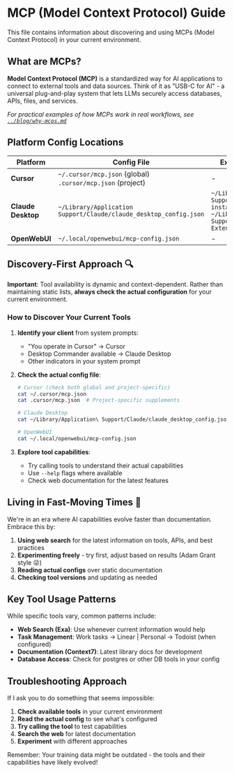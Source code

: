 # MCP (Model Context Protocol) Guide

This file contains information about discovering and using MCPs (Model Context Protocol) in your current environment.

## What are MCPs?

**Model Context Protocol (MCP)** is a standardized way for AI applications to connect to external tools and data sources. Think of it as "USB-C for AI" - a universal plug-and-play system that lets LLMs securely access databases, APIs, files, and services.

*For practical examples of how MCPs work in real workflows, see [`../blog/why-mcps.md`](../blog/why-mcps.md)*

## Platform Config Locations

| Platform | Config File | Extensions/Additional |
|----------|-------------|----------------------|
| **Cursor** | `~/.cursor/mcp.json` (global)<br/>`.cursor/mcp.json` (project) | - |
| **Claude Desktop** | `~/Library/Application Support/Claude/claude_desktop_config.json` | `~/Library/Application Support/Claude/extensions-installations.json`<br/>`~/Library/Application Support/Claude/Claude Extensions/` |
| **OpenWebUI** | `~/.local/openwebui/mcp-config.json` | - |

## Discovery-First Approach 🔍

**Important**: Tool availability is dynamic and context-dependent. Rather than maintaining static lists, **always check the actual configuration** for your current environment.

### How to Discover Your Current Tools

1. **Identify your client** from system prompts:
   - "You operate in Cursor" → Cursor
   - Desktop Commander available → Claude Desktop
   - Other indicators in your system prompt

2. **Check the actual config file**:
   ```bash
   # Cursor (check both global and project-specific)
   cat ~/.cursor/mcp.json
   cat .cursor/mcp.json  # Project-specific supplements
   
   # Claude Desktop
   cat ~/Library/Application\ Support/Claude/claude_desktop_config.json
   
   # OpenWebUI
   cat ~/.local/openwebui/mcp-config.json
   ```

3. **Explore tool capabilities**:
   - Try calling tools to understand their actual capabilities
   - Use `--help` flags where available
   - Check web documentation for the latest features

## Living in Fast-Moving Times 🚀

We're in an era where AI capabilities evolve faster than documentation. Embrace this by:

1. **Using web search** for the latest information on tools, APIs, and best practices
2. **Experimenting freely** - try first, adjust based on results (Adam Grant style 😜)
3. **Reading actual configs** over static documentation
4. **Checking tool versions** and updating as needed

## Key Tool Usage Patterns

While specific tools vary, common patterns include:

- **Web Search (Exa)**: Use whenever current information would help
- **Task Management**: Work tasks → Linear | Personal → Todoist (when configured)
- **Documentation (Context7)**: Latest library docs for development
- **Database Access**: Check for postgres or other DB tools in your config

## Troubleshooting Approach

If I ask you to do something that seems impossible:

1. **Check available tools** in your current environment
2. **Read the actual config** to see what's configured
3. **Try calling the tool** to test capabilities
4. **Search the web** for latest documentation
5. **Experiment** with different approaches

Remember: Your training data might be outdated - the tools and their capabilities have likely evolved! 